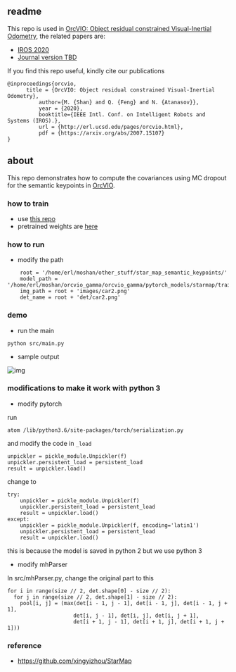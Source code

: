 ## readme 

This repo is used in [OrcVIO: Object residual constrained Visual-Inertial Odometry](http://me-llamo-sean.cf/orcvio_githubpage/), the related papers are: 

- [IROS 2020](https://arxiv.org/abs/2007.15107)
- [Journal version TBD]()

If you find this repo useful, kindly cite our publications 

```
@inproceedings{orcvio,
	  title = {OrcVIO: Object residual constrained Visual-Inertial Odometry},
          author={M. {Shan} and Q. {Feng} and N. {Atanasov}},
          year = {2020},
          booktitle={IEEE Intl. Conf. on Intelligent Robots and Systems (IROS).},
          url = {http://erl.ucsd.edu/pages/orcvio.html},
          pdf = {https://arxiv.org/abs/2007.15107}
}
```

## about

This repo demonstrates how to compute the covariances using MC dropout for the semantic keypoints in [OrcVIO](http://me-llamo-sean.cf/orcvio_githubpage/). 

### how to train 

- use [this repo](https://github.com/shanmo/OrcVIO-Keypoint-Detection-Training)
- pretrained weights are [here](https://www.dropbox.com/sh/ftr48u964auwje4/AAAX7rAeMLtZjeydqPpkyo8Za?dl=0)

### how to run 

* modify the path 

```
    root = '/home/erl/moshan/other_stuff/star_map_semantic_keypoints/'
    model_path = '/home/erl/moshan/orcvio_gamma/orcvio_gamma/pytorch_models/starmap/trained_models/with_dropout/model_cpu.pth'
    img_path = root + 'images/car2.png'
    det_name = root + 'det/car2.png'
```

### demo 

* run the main 

```
python src/main.py
```

* sample output 

![img](/assets/kp_cov.png)

### modifications to make it work with python 3

* modify pytorch

run

```
atom /lib/python3.6/site-packages/torch/serialization.py
```

and modify the code in `_load`

```
unpickler = pickle_module.Unpickler(f)
unpickler.persistent_load = persistent_load
result = unpickler.load()
```

change to

```
try:
    unpickler = pickle_module.Unpickler(f)
    unpickler.persistent_load = persistent_load
    result = unpickler.load()
except:
    unpickler = pickle_module.Unpickler(f, encoding='latin1')
    unpickler.persistent_load = persistent_load
    result = unpickler.load()
```

this is because the model is saved in python 2 but we use python 3

* modify mhParser

In src/mhParser.py, change the original part to this

```
for i in range(size // 2, det.shape[0] - size // 2):
  for j in range(size // 2, det.shape[1] - size // 2):
    pool[i, j] = (max(det[i - 1, j - 1], det[i - 1, j], det[i - 1, j + 1],
                     det[i, j - 1], det[i, j], det[i, j + 1],
                     det[i + 1, j - 1], det[i + 1, j], det[i + 1, j + 1]))
```

### reference 

- https://github.com/xingyizhou/StarMap
